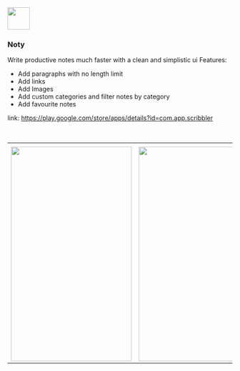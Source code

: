<img src="https://user-images.githubusercontent.com/52638680/182887168-934399a0-9ec3-4987-a684-f254251915a4.png" width=50 height=50>

### Noty

Write productive notes much faster with a clean and simplistic ui
Features:
* Add paragraphs with no length limit
* Add links
* Add Images
* Add custom categories and filter notes by category
* Add favourite notes

link: https://play.google.com/store/apps/details?id=com.app.scribbler

</br>

<table>
  <tr>
    <td></td>
    <td></td>
    <td></td>
  </tr>
  <tr>
    <td><img src="https://user-images.githubusercontent.com/52638680/182885142-13165876-c6be-468f-823a-10d010bd6f7b.png" width=270 height=480></td>
    <td><img src="https://user-images.githubusercontent.com/52638680/182885114-c773019b-0d0c-41af-b367-ee6b432e38b5.png" width=270 height=480></td>
    <td><img src="https://user-images.githubusercontent.com/52638680/182885125-4d822043-fcba-4f95-9d6c-c13745722c57.png" width=270 height=480></td>
    <td><img src="https://user-images.githubusercontent.com/52638680/182885125-4d822043-fcba-4f95-9d6c-c13745722c57.png" width=270 height=480></td>
  </tr>
 </table>
